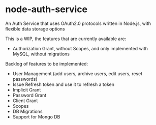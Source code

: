 # node-auth-service
An Auth Service that uses OAuth2.0 protocols written in Node.js, with flexible data storage options

This is a WIP, the features that are currently available are:
* Authorization Grant, without Scopes, and only implemented with MySQL, without migrations

Backlog of features to be implemented:
* User Management (add users, archive users, edit users, reset passwords)
* Issue Refresh token and use it to refresh a token 
* Implicit Grant
* Password Grant
* Client Grant
* Scopes
* DB Migrations
* Support for Mongo DB